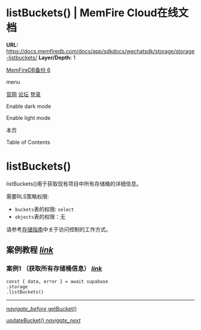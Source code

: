 # listBuckets() | MemFire Cloud在线文档

**URL:** https://docs.memfiredb.com/docs/app/sdkdocs/wechatsdk/storage/storage-listbuckets/
**Layer/Depth:** 1

[MemFireDB备份 6](/)

menu

[官网](https://memfiredb.com/)
[论坛](https://community.memfiredb.com/)
[登录](https://cloud.memfiredb.com/auth/login)

Enable dark mode

Enable light mode

本页

Table of Contents

# listBuckets()

listBuckets()用于获取现有项目中所有存储桶的详细信息。

需要RLS策略权限:

* `buckets`表的权限: `select`
* `objects`表的权限：无

请参考[存储指南](/docs/app/development_guide/storage/storage/#access-control)中关于访问控制的工作方式。

## 案例教程 [*link*](#%e6%a1%88%e4%be%8b%e6%95%99%e7%a8%8b)

### 案例1 （获取所有存储桶信息） [*link*](#%e6%a1%88%e4%be%8b1-%e8%8e%b7%e5%8f%96%e6%89%80%e6%9c%89%e5%ad%98%e5%82%a8%e6%a1%b6%e4%bf%a1%e6%81%af)

```
const { data, error } = await supabase
.storage
.listBuckets()
```

---

[*navigate\_before* getBucket()](/docs/app/sdkdocs/wechatsdk/storage/storage-getbucket/)

[updateBucket() *navigate\_next*](/docs/app/sdkdocs/wechatsdk/storage/storage-updatebucket/)